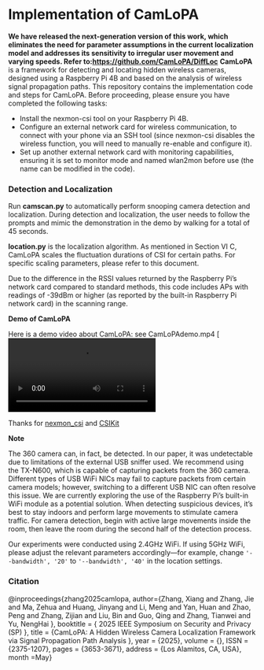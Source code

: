 # Implementation of CamLoPA
**We have released the next-generation version of this work, which eliminates the need for parameter assumptions in the current localization model and addresses its sensitivity to irregular user movement and varying speeds. Refer to:https://github.com/CamLoPA/DiffLoc**
  **CamLoPA** is a framework for detecting and locating hidden wireless cameras, designed using a Raspberry Pi 4B and based on the analysis of wireless signal propagation paths. This repository contains the implementation code and steps for CamLoPA. Before proceeding, please ensure you have completed the following tasks:

- Install the nexmon-csi tool on your Raspberry Pi 4B. 
- Configure an external network card for wireless communication, to connect with your phone via an SSH tool (since nexmon-csi disables the wireless function, you will need to manually re-enable and configure it). 
- Set up another external network card with monitoring capabilities, ensuring it is set to monitor mode and named wlan2mon before use (the name can be modified in the code).

### Detection and Localization
Run **camscan.py** to automatically perform snooping camera detection and localization. During detection and localization, the user needs to follow the prompts and mimic the demonstration in the demo by walking for a total of 45 seconds.

**location.py** is the localization algorithm. As mentioned in Section VI C, CamLoPA scales the fluctuation durations of CSI for certain paths. For specific scaling parameters, please refer to this document.

Due to the difference in the RSSI values returned by the Raspberry Pi’s network card compared to standard methods, this code includes APs with readings of -39dBm or higher (as reported by the built-in Raspberry Pi network card) in the scanning range.

**Demo of CamLoPA**

Here is a demo video about CamLoPA: see CamLoPAdemo.mp4
[![Introduction Video](CamLoPAdemo.mp4)

Thanks for [nexmon_csi](https://github.com/seemoo-lab/nexmon_csi) and [CSIKit](https://github.com/Gi-z/CSIKit)

**Note**

The 360 camera can, in fact, be detected. In our paper, it was undetectable due to limitations of the external USB sniffer used. We recommend using the TX-N600, which is capable of capturing packets from the 360 camera. Different types of USB WiFi NICs may fail to capture packets from certain camera models; however, switching to a different USB NIC can often resolve this issue. We are currently exploring the use of the Raspberry Pi’s built-in WiFi module as a potential solution. When detecting suspicious devices, it’s best to stay indoors and perform large movements to stimulate camera traffic. For camera detection, begin with active large movements inside the room, then leave the room during the second half of the detection process.

Our experiments were conducted using 2.4GHz WiFi. If using 5GHz WiFi, please adjust the relevant parameters accordingly—for example, change `'--bandwidth', '20'` to `'--bandwidth', '40'` in the location settings.

### Citation
@inproceedings{zhang2025camlopa,
author={Zhang, Xiang and Zhang, Jie and Ma, Zehua and Huang, Jinyang and Li, Meng and Yan, Huan and Zhao, Peng and Zhang, Zijian and Liu, Bin and Guo, Qing and Zhang, Tianwei and Yu, NengHai },
booktitle = { 2025 IEEE Symposium on Security and Privacy (SP) },
title = {CamLoPA: A Hidden Wireless Camera Localization Framework via Signal Propagation Path Analysis },
year = {2025},
volume = {},
ISSN = {2375-1207},
pages = {3653-3671},
address = {Los Alamitos, CA, USA},
month =May}
